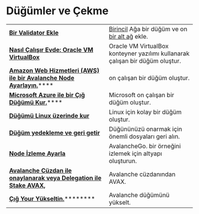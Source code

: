 # Düğümler ve Çekme

|  |  |
| :--- | :--- |
| [**Bir Validator Ekle**](add-a-validator.md) | [Birincil](https://docs.avax.network/learn/platform-overview) Ağa bir düğüm ve on [bir alt ağ](https://docs.avax.network/learn/platform-overview#subnets) ekle. |
| [**Nasıl Çalışır Evde: Oracle VM VirtualBox**](https://www.youtube.com/watch?v=7Tx1iKg-jL0) | Oracle VM VirtualBox konteyner yazılımı kullanarak çalışan bir düğüm oluştur. |
| [**Amazon Web Hizmetleri (AWS\) ile bir Avalanche Node Ayarlayın.**](https://docs.avax.network/build/tutorials/nodes-and-staking/setting-up-an-avalanche-node-with-amazon-web-services-aws)**** | on çalışan bir düğüm oluştur. |
| [**Microsoft Azure ile bir Çığ Düğümü Kur.**](https://docs.avax.network/build/tutorials/platform/set-up-an-avalanche-node-with-microsoft-azure)**** | Microsoft on çalışan bir düğüm oluştur. |
| [**Düğümü Linux üzerinde kur**](set-up-node-with-installer.md) | Linux için kolay bir düğüm oluştur. |
| [**Düğüm yedekleme ve geri getir**](node-backup-and-restore.md) | Düğününüzü onarmak için önemli dosyaları geri alın. |
| [**Node İzleme Ayarla**](setting-up-node-monitoring.md) | AvalancheGo. bir örneğini izlemek için altyapı oluşturun. |
| [**Avalanche Cüzdan ile onaylanarak veya Delegation ile Stake AVAX,**](staking-avax-by-validating-or-delegating-with-the-avalanche-wallet.md) | Avalanche cüzdanından AVAX. |
| [**Çığ Your Yükseltin.**](https://docs.avax.network/build/tutorials/nodes-and-staking/upgrade-your-avalanchego-node)******** | Avalanche düğümünü yükselt. |

